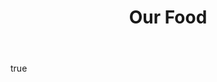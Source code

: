 ---
layout: page
title:  "Our Food"
hero:
    text: "A deep connection to our land expressed through food."
    image:
        url: Jericho_0014.jpg
        alt: "Halibut, Kohlrabi and fish roe"
        ar: "4:3"
    align: left
body:
    feature:
        text: "Inspired by Jericho, the land that raised him and the generations that came before, Rich and his partner Grace, have created a distinctive tasting menu with wine&nbsp;pairings."
        images:
            - url: Jericho_0019.jpg
              alt: "Cabbage leaf from the Jericho kitchen garden"
              orientation: portrait
            - url: Jericho_007.jpg
              alt: "Chef Richard Stevens in the Jericho kitchen garden"
              orientation: portrait
    textBlocks:
        - text: "Our Twelve Course Tasting menu offers a food experience.


            Expect a relaxed evening, on our family farm enjoying great food, music and delicious&nbsp;wine. 


            Join us in our main dining room or book the kitchen&nbsp;bench. 


            Dinner at £90 per person

            Wine Flight at £60 per person 


            We do not Cater to Pescatarians, Vegetarians, Vegans or&nbsp;dislikes."
          images:
            - url: Jericho_0020.jpg
              alt: "Tomatoes, anchovies and tomato water"
              orientation: landscape
            - url: Jericho_0016.jpg
              alt: "Chef Richard Stevens in the Jericho kitchen garden"
              orientation: portrait
          link:
              text: "Make a reservation"
              url: "https://booking.resdiary.com/widget/Standard/RestaurantJericho/37740"
              target: "_blank"
seo:
    title: "Our Food"
    description: "Inspired by Jericho, the land that raised him and the generations that came before, Rich and his partner Grace, have created a distinctive tasting menu with wine pairings."
    image:
        url: Jericho_0014.jpg
        alt: "Halibut, Kohlrabi and fish roe"
---